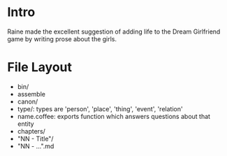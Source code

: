 # Intro

Raine made the excellent suggestion of adding life to the Dream Girlfriend
game by writing prose about the girls.

# File Layout

- bin/
 - assemble
- canon/
 - type/: types are 'person', 'place', 'thing', 'event', 'relation'
  - name.coffee: exports function which answers questions about that entity
- chapters/
 - "NN - Title"/
  - "NN - ...".md
